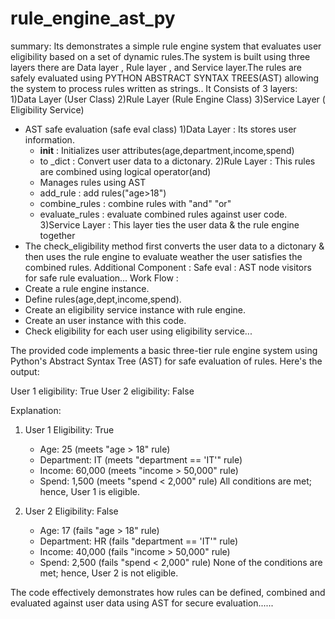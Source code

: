 # rule_engine_ast_py
summary: Its demonstrates a simple rule engine system that evaluates user eligibility based on a set of dynamic rules.The system is built using three layers
there are Data layer , Rule layer , and Service layer.The rules are safely evaluated using PYTHON ABSTRACT SYNTAX TREES(AST) allowing the system to process
rules written as strings..
It Consists of 3 layers:   1)Data Layer (User Class)
                           2)Rule Layer (Rule Engine Class)
                           3)Service Layer ( Eligibility Service)
* AST safe evaluation (safe eval class)
1)Data Layer : Its stores user information.
  * __init__ : Initializes user attributes(age,department,income,spend)
  * to _dict : Convert user data to a dictonary.
2)Rule Layer : This rules are combined using logical operator(and)
  * Manages rules using AST
  * add_rule : add rules("age>18")
  * combine_rules : combine rules with "and" "or"
  * evaluate_rules : evaluate combined rules against user code.
3)Service Layer : This layer ties the user data & the rule engine together
 * The check_eligibility method first converts the user data to a dictonary & then uses the rule engine to evaluate weather the user satisfies the combined rules.
Additional Component :  Safe eval : AST  node visitors for safe rule evaluation...
Work Flow :
* Create a rule engine instance.
* Define rules(age,dept,income,spend).
* Create an eligibility service instance with rule engine.
* Create an user instance with this code.
* Check eligibility for each user using eligibility service...

The provided code implements a basic three-tier rule engine system using Python's Abstract Syntax Tree (AST) for safe evaluation of rules. Here's the output:


User 1 eligibility: True
User 2 eligibility: False


Explanation:

1. User 1 Eligibility: True

    - Age: 25 (meets "age > 18" rule)
    - Department: IT (meets "department == 'IT'" rule)
    - Income: 60,000 (meets "income > 50,000" rule)
    - Spend: 1,500 (meets "spend < 2,000" rule)
All conditions are met; hence, User 1 is eligible.
2. User 2 Eligibility: False

    - Age: 17 (fails "age > 18" rule)
    - Department: HR (fails "department == 'IT'" rule)
    - Income: 40,000 (fails "income > 50,000" rule)
    - Spend: 2,500 (fails "spend < 2,000" rule)
None of the conditions are met; hence, User 2 is not eligible.

The code effectively demonstrates how rules can be defined, combined and evaluated against user data using AST for secure evaluation......                           

